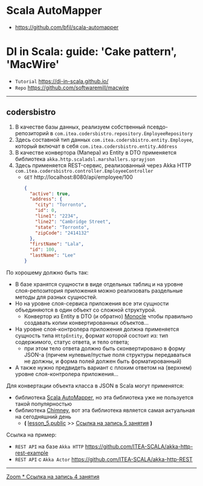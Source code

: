 # Scala AutoMapper

* https://github.com/bfil/scala-automapper


# DI in Scala: guide: 'Cake pattern', 'MacWire'

* `Tutorial` https://di-in-scala.github.io/
* `Repo` https://github.com/softwaremill/macwire


---

## codersbistro

1. В качестве базы данных, реализуем собственный псевдо-репозиторий в `com.itea.codersbistro.repository.EmployeeRepository`
2. Здесь составной тип данных `com.itea.codersbistro.entity.Employee`, который включат в себя `com.itea.codersbistro.entity.Address`
3. В качестве конвертора (Мапера) из Entity в DTO применяется библиотека `akka.http.scaladsl.marshallers.sprayjson`
4. Здесь применяется REST-сервис, реализованный через Akka HTTP `com.itea.codersbistro.controller.EmployeeController`
   * `GET` http://localhost:8080/api/employee/100
     ```json
     {
       "active": true,
       "address": {
         "city": "Torronto",
         "id": 0,
         "line1": "2234",
         "line2": "Cambridge Street",
         "state": "Torronto",
         "zipCode": "2414132"
       },
       "firstName": "Lala",
       "id": 100,
       "lastName": "Lee"
     }
     ```

По хорошему должно быть так:
- В базе хранятся сущности в виде отдельных таблиц и на уровне слоя-репозитория приложения можно реализовать раздельные методы для разных сущностей.
- Но на уровне слоя-сервиса приложения все эти сущности объединяются в один объект со сложной структурой.
  - Конвертор из Entity в DTO (и обратно) [Monocle](https://www.baeldung.com/scala/monocle-optics) чтобы правильно создавать копии конвертированных объектов...
- На уровне слоя-контролера приложения должна применяется сущность типа `HttpEntity`, формат которой состоит из: тип содержимого, статус ответа, и тело ответа;  
  - при этом тело ответа должно быть сконвертировано в форму JSON-а (причем нулевые/пустые поля структуры передаваться не должны, и форма полей должен быть форматированный)
- А также нужно предвидеть вариант с плохим ответом на (верхнем) уровне слоя-контролера приложения...


Для конвертации объекта класса в JSON в Scala могут применятся:
- библиотека [Scala AutoMapper](https://github.com/bfil/scala-automapper), но эта библиотека уже не пользуется такой популярностью
- библиотека [Chimney](https://scalalandio.github.io/chimney), вот эта библиотека является самая актуальная на сегодняшний день
  - **(** [lesson_5.public](https://github.com/ITEA-SCALA/lesson_5.public) >> [Ссылка на запись 5 занятия](https://us02web.zoom.us/rec/play/oS7ehfZyG5b1FYsrZkttX16_nHe5K6orqBTv4vZnsKogkxoSlq35M3HzXjlXH42oYEgxxD67yPWe4Qlt.hlub4EoYPi7IfMpa?continueMode=true&_x_zm_rtaid=SuiIm9yZTz6W64UCsOHJaw.1635159563087.237baa5a4b74da8798e185ebfcfd2ba4&_x_zm_rhtaid=522) **)**

Ссылка на пример:
- `REST API` на базе `Akka HTTP` https://github.com/ITEA-SCALA/akka-http-rest-example
- `REST API` с `Akka Actor` https://github.com/ITEA-SCALA/akka-http-REST

---

[Zoom * Ссылка на запись 4 занятия](https://us02web.zoom.us/rec/play/ef9bblHtV4JpV2QdEyAdsUrFk91oEIAtt9_iqT8gdD2eFAq0su7jZxuyo3RRnQlDPmz0ClsxU4w4ijDY.m3kqOZ1oEHar6yJ7?continueMode=true&_x_zm_rtaid=fU30Sl53Q7aSgbFjdd5gZQ.1633530332861.7d6e92a77de49932e53a113ad642839d&_x_zm_rhtaid=829)